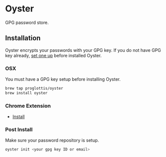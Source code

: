 Oyster
======

GPG password store.

## Installation

Oyster encrypts your passwords with your GPG key. If you do not have GPG key already, [set one up](https://www.gnupg.org/gph/en/manual.html#AEN26) before installed Oyster.

### OSX

You must have a GPG key setup before installing Oyster.

```bash
brew tap proglottis/oyster
brew install oyster
```

### Chrome Extension

* [Install](https://chrome.google.com/webstore/detail/knchgkoimfkgfopjfehdkcchmbmkmfgi)

### Post Install

Make sure your password repository is setup.

```bash
oyster init <your gpg key ID or email>
```
